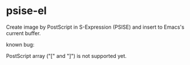 psise-el
========

Create image by PostScript in S-Expression (PSISE) and insert to Emacs's current buffer.

known bug:

PostScript array ("[" and "]") is not supported yet.
